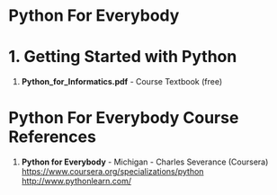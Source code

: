#   Python For Everybody	

#  1. Getting Started with Python
1.  **Python_for_Informatics.pdf** - Course Textbook (free)

#  Python For Everybody Course References
1.  **Python for Everybody** - Michigan - Charles Severance (Coursera)   
	https://www.coursera.org/specializations/python  
	http://www.pythonlearn.com/